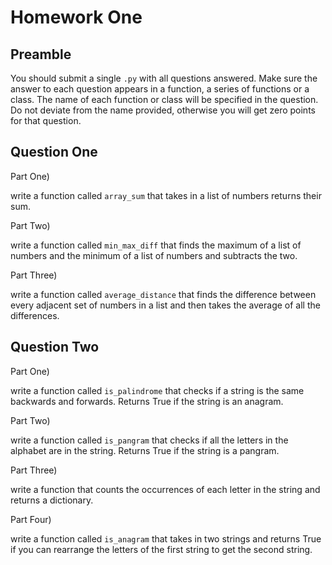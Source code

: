 # Homework One

## Preamble

You should submit a single `.py` with all questions answered.  Make sure the answer to each question appears in a function, a series of functions or a class.  The name of each function or class will be specified in the question.  Do not deviate from the name provided, otherwise you will get zero points for that question.

## Question One

Part One)

write a function called `array_sum` that takes in a list of numbers returns their sum.

Part Two)

write a function called `min_max_diff` that finds the maximum of a list of numbers and the minimum of a list of numbers and subtracts the two.

Part Three)

write a function called `average_distance` that finds the difference between every adjacent set of numbers in a list and then takes the average of all the differences.

## Question Two

Part One)

write a function called `is_palindrome` that checks if a string is the same backwards and forwards.  Returns True if the string is an anagram.

Part Two)

write a function called `is_pangram` that checks if all the letters in the alphabet are in the string.  Returns True if the string is a pangram.

Part Three)

write a function that counts the occurrences of each letter in the string and returns a dictionary.

Part Four)

write a function called `is_anagram` that takes in two strings and returns True if you can rearrange the letters of the first string to get the second string. 
